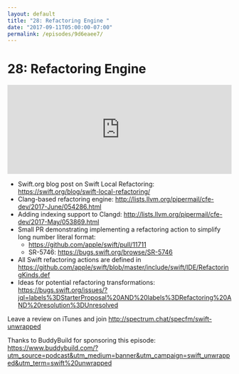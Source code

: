 ```yaml
---
layout: default
title: "28: Refactoring Engine "
date: "2017-09-11T05:00:00-07:00"
permalink: /episodes/9d6eaee7/
---
```


# 28: Refactoring Engine 

<iframe frameBorder="0" height="200px" scrolling="no" seamless src="https://player.simplecast.com/942f3e25-a7d6-4dbf-8b62-3326253070ba" width="100%"></iframe>

* Swift.org blog post on Swift Local Refactoring: https://swift.org/blog/swift-local-refactoring/
* Clang-based refactoring engine: http://lists.llvm.org/pipermail/cfe-dev/2017-June/054286.html
* Adding indexing support to Clangd: http://lists.llvm.org/pipermail/cfe-dev/2017-May/053869.html
* Small PR demonstrating implementing a refactoring action to simplify long number literal format:
    * https://github.com/apple/swift/pull/11711
    * SR-5746: https://bugs.swift.org/browse/SR-5746
* All Swift refactoring actions are defined in https://github.com/apple/swift/blob/master/include/swift/IDE/RefactoringKinds.def
* Ideas for potential refactoring transformations: https://bugs.swift.org/issues/?jql=labels%3DStarterProposal%20AND%20labels%3DRefactoring%20AND%20resolution%3DUnresolved

Leave a review on iTunes and join http://spectrum.chat/specfm/swift-unwrapped

Thanks to BuddyBuild for sponsoring this episode: https://www.buddybuild.com/?utm_source=podcast&utm_medium=banner&utm_campaign=swift_unwrapped&utm_term=swift%20unwrapped
